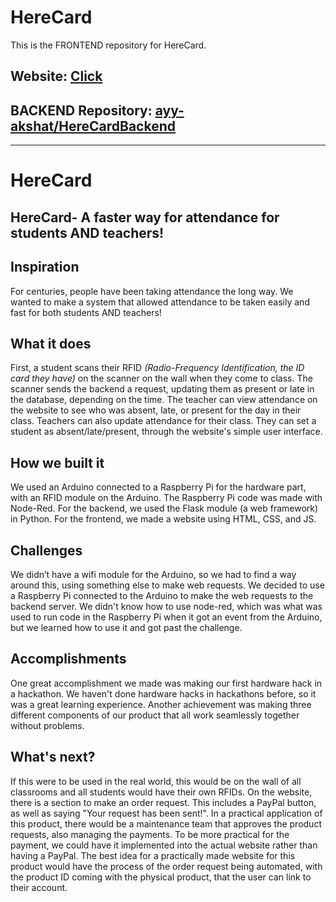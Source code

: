 # HereCard
This is the FRONTEND repository for HereCard.

## Website: [Click](https://herecard.tech/)
## BACKEND Repository: [ayy-akshat/HereCardBackend](https://github.com/ayy-akshat/HereCardBackend)

---

# HereCard

## HereCard- A faster way for attendance for students AND teachers!

## Inspiration
For centuries, people have been taking attendance the long way.
We wanted to make a system that allowed attendance to be taken easily and fast for both students AND teachers!

## What it does
First, a student scans their RFID *(Radio-Frequency Identification, the ID card they have)* on the scanner on the wall when they come to class.
The scanner sends the backend a request, updating them as present or late in the database, depending on the time.
The teacher can view attendance on the website to see who was absent, late, or present for the day in their class.
Teachers can also update attendance for their class. They can set a student as absent/late/present, through the website's simple user interface.

## How we built it
We used an Arduino connected to a Raspberry Pi for the hardware part, with an RFID module on the Arduino.
The Raspberry Pi code was made with Node-Red. For the backend, we used the Flask module (a web framework) in Python.
For the frontend, we made a website using HTML, CSS, and JS.

## Challenges
We didn’t have a wifi module for the Arduino, so we had to find a way around this, using something else to make web requests.
We decided to use a Raspberry Pi connected to the Arduino to make the web requests to the backend server.
We didn't know how to use node-red, which was what was used to run code in the Raspberry Pi when it got an event from the Arduino, but we learned how to use it and got past the challenge.

## Accomplishments
One great accomplishment we made was making our first hardware hack in a hackathon.
We haven't done hardware hacks in hackathons before, so it was a great learning experience.
Another achievement was making three different components of our product that all work seamlessly together without problems.


## What's next?
If this were to be used in the real world, this would be on the wall of all classrooms and all students would have their own RFIDs.
On the website, there is a section to make an order request. This includes a PayPal button, as well as saying "Your request has been sent!".
In a practical application of this product, there would be a maintenance team that approves the product requests, also managing the payments.
To be more practical for the payment, we could have it implemented into the actual website rather than having a PayPal.
The best idea for a practically made website for this product would have the process of the order request being automated, with the product ID coming with the physical product, that the user can link to their account.
